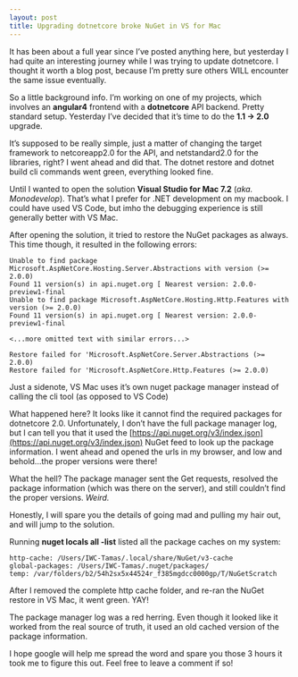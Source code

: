 ```yaml
---
layout: post
title: Upgrading dotnetcore broke NuGet in VS for Mac
---
```


It has been about a full year since I’ve posted anything here, but yesterday I had quite an interesting journey while I was trying to update dotnetcore. I thought it worth a blog post, because I’m pretty sure others WILL encounter the same issue eventually.

So a little background info. I’m working on one of my projects, which involves an **angular4** frontend with a **dotnetcore** API backend. Pretty standard setup. Yesterday I’ve decided that it’s time to do the **1.1 -> 2.0** upgrade.

It’s supposed to be really simple, just a matter of changing the target framework to netcoreapp2.0 for the API, and netstandard2.0 for the libraries, right?
I went ahead and did that. The dotnet restore and dotnet build  cli commands went green, everything looked fine.

Until I wanted to open the solution **Visual Studio for Mac 7.2** (*aka. Monodevelop*). That’s what I prefer for .NET development on my macbook. I could have used VS Code, but imho the debugging experience is still generally better with VS Mac.

After opening the solution, it tried to restore the NuGet packages as always. This time though, it resulted in the following errors:

```
Unable to find package Microsoft.AspNetCore.Hosting.Server.Abstractions with version (>= 2.0.0)
Found 11 version(s) in api.nuget.org [ Nearest version: 2.0.0-preview1-final
Unable to find package Microsoft.AspNetCore.Hosting.Http.Features with version (>= 2.0.0)
Found 11 version(s) in api.nuget.org [ Nearest version: 2.0.0-preview1-final

<...more omitted text with similar errors...>

Restore failed for 'Microsoft.AspNetCore.Server.Abstractions (>= 2.0.0)
Restore failed for 'Microsoft.AspNetCore.Http.Features (>= 2.0.0)
```

Just a sidenote, VS Mac uses it’s own nuget package manager instead of calling the cli tool (as opposed to VS Code)

What happened here? It looks like it cannot find the required packages for dotnetcore 2.0.
Unfortunately, I don’t have the full package manager log, but I can tell you that it used the [https://api.nuget.org/v3/index.json](https://api.nuget.org/v3/index.json) NuGet feed to look up the package information. I went ahead and opened the urls in my browser, and low and behold...the proper versions were there!

What the hell? The package manager sent the Get requests, resolved the package information (which was there on the server), and still couldn’t find the proper versions. _Weird._

Honestly, I will spare you the details of going mad and pulling my hair out, and will jump to the solution.

Running **nuget locals all -list** listed all the package caches on my system:
```
http-cache: /Users/IWC-Tamas/.local/share/NuGet/v3-cache
global-packages: /Users/IWC-Tamas/.nuget/packages/
temp: /var/folders/b2/54h2sx5x44524r_f385mgdcc0000gp/T/NuGetScratch
```

After I removed the complete http cache folder, and re-ran the NuGet restore in VS Mac, it went green. YAY!

The package manager log was a red herring. Even though it looked like it worked from the real source of truth, it used an old cached version of the package information.

I hope google will help me spread the word and spare you those 3 hours it took me to figure this out. Feel free to leave a comment if so!
